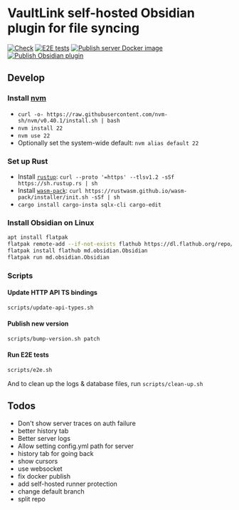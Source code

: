 # VaultLink self-hosted Obsidian plugin for file syncing

[![Check](https://github.com/schmelczer/vault-link/actions/workflows/check.yml/badge.svg)](https://github.com/schmelczer/vault-link/actions/workflows/check.yml)
[![E2E tests](https://github.com/schmelczer/vault-link/actions/workflows/e2e.yml/badge.svg)](https://github.com/schmelczer/vault-link/actions/workflows/e2e.yml)
[![Publish server Docker image](https://github.com/schmelczer/vault-link/actions/workflows/publish-docker.yml/badge.svg)](https://github.com/schmelczer/vault-link/actions/workflows/publish-docker.yml)
[![Publish Obsidian plugin](https://github.com/schmelczer/vault-link/actions/workflows/publish-plugin.yml/badge.svg)](https://github.com/schmelczer/vault-link/actions/workflows/publish-plugin.yml)


## Develop

### Install [nvm](https://github.com/nvm-sh/nvm)

- `curl -o- https://raw.githubusercontent.com/nvm-sh/nvm/v0.40.1/install.sh | bash`
- `nvm install 22`
- `nvm use 22`
- Optionally set the system-wide default: `nvm alias default 22`


### Set up Rust

- Install [`rustup`](https://rustup.rs): `curl --proto '=https' --tlsv1.2 -sSf https://sh.rustup.rs | sh`
- Install [`wasm-pack`](https://rustwasm.github.io/wasm-pack/installer): `curl https://rustwasm.github.io/wasm-pack/installer/init.sh -sSf | sh`
- `cargo install cargo-insta sqlx-cli cargo-edit`

### Install Obsidian on Linux

```sh
apt install flatpak
flatpak remote-add --if-not-exists flathub https://dl.flathub.org/repo/flathub.flatpakrepo
flatpak install flathub md.obsidian.Obsidian
flatpak run md.obsidian.Obsidian
```

### Scripts

#### Update HTTP API TS bindings

```sh 
scripts/update-api-types.sh
```

#### Publish new version 

```sh
scripts/bump-version.sh patch
```


#### Run E2E tests

```sh 
scripts/e2e.sh
```

And to clean up the logs & database files, run `scripts/clean-up.sh`

## Todos

- Don't show server traces on auth failure
- better history tab
- Better server logs
- Allow setting config.yml path for server
- history tab for going back
- show cursors
- use websocket
- fix docker publish
- add self-hosted runner protection
- change default branch
- split repo
